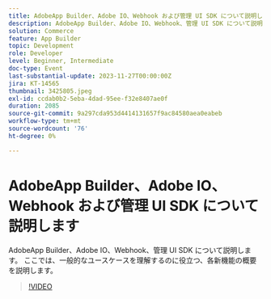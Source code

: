 ```yaml
---
title: AdobeApp Builder、Adobe IO、Webhook および管理 UI SDK について説明します
description: AdobeApp Builder、Adobe IO、Webhook、管理 UI SDK について説明します。  ここでは、一般的なユースケースを理解するのに役立つ、各新機能の概要を説明します。
solution: Commerce
feature: App Builder
topic: Development
role: Developer
level: Beginner, Intermediate
doc-type: Event
last-substantial-update: 2023-11-27T00:00:00Z
jira: KT-14565
thumbnail: 3425805.jpeg
exl-id: ccdab0b2-5eba-4dad-95ee-f32e8407ae0f
duration: 2085
source-git-commit: 9a297cda953d4414131657f9ac84580aea0eabeb
workflow-type: tm+mt
source-wordcount: '76'
ht-degree: 0%

---
```


# AdobeApp Builder、Adobe IO、Webhook および管理 UI SDK について説明します

AdobeApp Builder、Adobe IO、Webhook、管理 UI SDK について説明します。  ここでは、一般的なユースケースを理解するのに役立つ、各新機能の概要を説明します。

>[!VIDEO](https://video.tv.adobe.com/v/3456673/?learn=on&captions=jpn)
